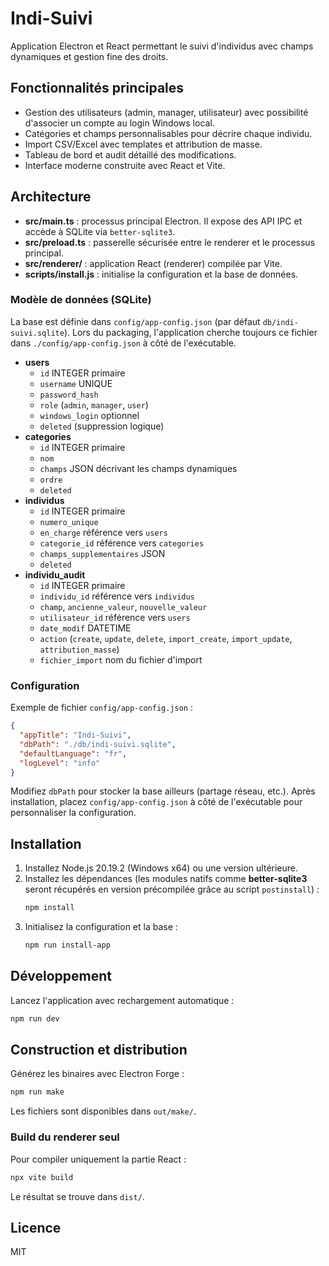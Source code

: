 # Indi-Suivi

Application Electron et React permettant le suivi d'individus avec champs dynamiques et gestion fine des droits.

## Fonctionnalités principales

- Gestion des utilisateurs (admin, manager, utilisateur) avec possibilité d'associer un compte au login Windows local.
- Catégories et champs personnalisables pour décrire chaque individu.
- Import CSV/Excel avec templates et attribution de masse.
- Tableau de bord et audit détaillé des modifications.
- Interface moderne construite avec React et Vite.

## Architecture

- **src/main.ts** : processus principal Electron. Il expose des API IPC et accède à SQLite via `better-sqlite3`.
- **src/preload.ts** : passerelle sécurisée entre le renderer et le processus principal.
- **src/renderer/** : application React (renderer) compilée par Vite.
- **scripts/install.js** : initialise la configuration et la base de données.

### Modèle de données (SQLite)

La base est définie dans `config/app-config.json` (par défaut `db/indi-suivi.sqlite`).
Lors du packaging, l'application cherche toujours ce fichier dans `./config/app-config.json` à côté de l'exécutable.

- **users**
  - `id` INTEGER primaire
  - `username` UNIQUE
  - `password_hash`
  - `role` (`admin`, `manager`, `user`)
  - `windows_login` optionnel
  - `deleted` (suppression logique)
- **categories**
  - `id` INTEGER primaire
  - `nom`
  - `champs` JSON décrivant les champs dynamiques
  - `ordre`
  - `deleted`
- **individus**
  - `id` INTEGER primaire
  - `numero_unique`
  - `en_charge` référence vers `users`
  - `categorie_id` référence vers `categories`
  - `champs_supplementaires` JSON
  - `deleted`
- **individu_audit**
  - `id` INTEGER primaire
  - `individu_id` référence vers `individus`
  - `champ`, `ancienne_valeur`, `nouvelle_valeur`
  - `utilisateur_id` référence vers `users`
  - `date_modif` DATETIME
  - `action` (`create`, `update`, `delete`, `import_create`, `import_update`, `attribution_masse`)
  - `fichier_import` nom du fichier d'import

### Configuration

Exemple de fichier `config/app-config.json` :

```json
{
  "appTitle": "Indi-Suivi",
  "dbPath": "./db/indi-suivi.sqlite",
  "defaultLanguage": "fr",
  "logLevel": "info"
}
```

Modifiez `dbPath` pour stocker la base ailleurs (partage réseau, etc.).
Après installation, placez `config/app-config.json` à côté de l'exécutable pour personnaliser la configuration.

## Installation

1. Installez Node.js 20.19.2 (Windows x64) ou une version ultérieure.
2. Installez les dépendances (les modules natifs comme **better-sqlite3** seront
   récupérés en version précompilée grâce au script `postinstall`) :
   ```bash
   npm install
   ```
3. Initialisez la configuration et la base :
   ```bash
   npm run install-app
   ```

## Développement

Lancez l'application avec rechargement automatique :

```bash
npm run dev
```

## Construction et distribution

Générez les binaires avec Electron Forge :

```bash
npm run make
```

Les fichiers sont disponibles dans `out/make/`.

### Build du renderer seul

Pour compiler uniquement la partie React :

```bash
npx vite build
```

Le résultat se trouve dans `dist/`.

## Licence

MIT

